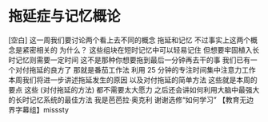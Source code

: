 # 拖延症与记忆概论

[空白] 这一周我们要讨论两个看上去不同的概念 拖延和记忆 不过事实上这两个概念是紧密相关的 为什么？ 这些组块在短时记忆中可以轻易记住 但想要牢固植入长时记忆则需要一定时间 这不是那种你想要拖到最后一分钟再去干的事 我们已有一个对付拖延的良方了 那就是番茄工作法 利用 25 分钟的专注时间集中注意力工作 本周我们将进一步讲述拖延发生的原因 以及对付拖延的简单方法 这些就是本周的要点 这些 (对付拖延的方法) 都不需要太大愿力 之后还会讲如何利用大脑中最强大的长时记忆系统的最佳方法 我是芭芭拉·奥克利 谢谢选修“如何学习” 【教育无边界字幕组】misssty
